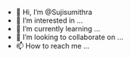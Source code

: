 - 👋 Hi, I’m @Sujisumithra
- 👀 I’m interested in ...
- 🌱 I’m currently learning ...
- 💞️ I’m looking to collaborate on ...
- 📫 How to reach me ...

<!---
Sujisumithra/Sujisumithra is a ✨ special ✨ repository because its `README.md` (this file) appears on your GitHub profile.
You can click the Preview link to take a look at your changes.
--->
